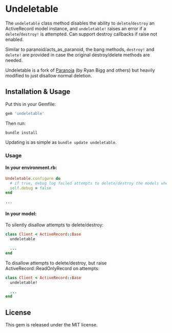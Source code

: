 # Undeletable

The `undeletable` class method disables the ability to `delete`/`destroy` an ActiveRecord model instance, and `undeletable!` raises an error if a `delete`/`destroy!` is attempted. Can support destroy callbacks if raise not enabled.

Similar to paranoid/acts_as_paranoid, the bang methods, `destroy!` and `delete!` are provided in case the original destroy/delete methods are needed.

Undeletable is a fork of [Paranoia][paranoia] (by Ryan Bigg and others) but heavily modified to just disallow normal deletion.

## Installation & Usage

Put this in your Gemfile:

```ruby
gem 'undeletable'
```

Then run:

```shell
bundle install
```

Updating is as simple as `bundle update undeletable`.

### Usage

#### In your environment.rb:

```ruby
Undeletable.configure do
  # if true, debug log failed attempts to delete/destroy the models when not raising error
  self.debug = false
end

...
```

#### In your model:

To silently disallow attempts to delete/destroy:

```ruby
class Client < ActiveRecord::Base
  undeletable

  ...
end
```

To disallow attempts to delete/destroy, but raise ActiveRecord::ReadOnlyRecord on attempts:

```ruby
class Client < ActiveRecord::Base
  undeletable!

  ...
end
```

## License

This gem is released under the MIT license.

[paranoia]: https://github.com/radar/paranoia
